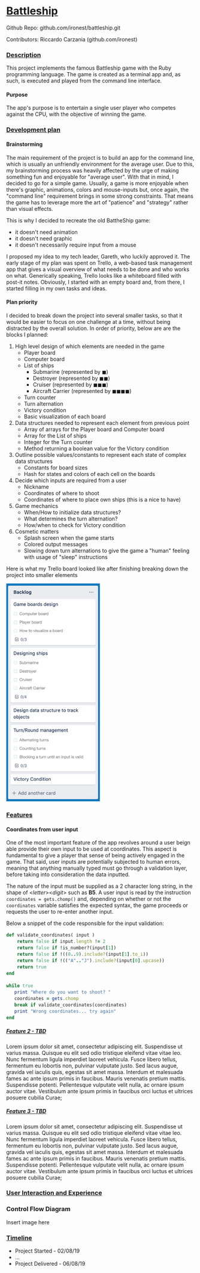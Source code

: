 # <u>Battleship</u> #

Github Repo: github.com/ironest/battleship.git

Contributors: Riccardo Carzania (github.com/ironest)

### <u>Description</u> ###

This project implements the famous Battleship game with the Ruby programming language. The game is created as a terminal app and, as such, is executed and played from the command line interface. 

#### Purpose ####

The app's purpose is to entertain a single user player who competes against the CPU, with the objective of winning the game.

### <u>Development plan</u> ###

#### Brainstorming ####

The main requirement of the project is to build an app for the command line, which is usually an unfriendly environment for the average user. Due to this, my brainstorming process was heavily affected by the urge of making something fun and enjoyable for "average user". With that in mind, I decided to go for a simple game.
Usually, a game is more enjoyable when there's graphic, animations, colors and mouse-inputs but, once again, the "command line" requirement brings in some strong constraints. That means the game has to leverage more the art of "patience" and "strategy" rather than visual effects.

This is why I decided to recreate the old BattheShip game:
 * it doesn't need animation
 * it doesn't need graphic
 * it doesn't necessarily require input from a mouse

I proposed my idea to my tech leader, Gareth, who luckily approved it.
The early stage of my plan was spent on Trello, a web-based task management app that gives a visual overview of what needs to be done and who works on what. Generically speaking, Trello looks like a whiteboard filled with post-it notes. Obviously, I started with an empty board and, from there, I started filling in my own tasks and ideas.

#### Plan priority ####

I decided to break down the project into several smaller tasks, so that it would be easier to focus on one challenge at a time, without being distracted by the overall solution. In order of priority, below are are the blocks I planned:

1. High level design of which elements are needed in the game
   * Player board
   * Computer board
   * List of ships
      * Submarine (represented by ◼)
      * Destroyer (represented by ◼◼)
      * Cruiser (represented by ◼◼◼)
      * Aircraft Carrier (represented by ◼◼◼◼)
   * Turn counter
   * Turn alternation
   * Victory condition
   * Basic visualization of each board
2. Data structures needed to represent each element from previous point
   * Array of arrays for the Player board and Computer board
   * Array for the List of ships
   * Integer for the Turn counter
   * Method returning a boolean value for the Victory condition
3. Outline possible values/constants to represent each state of complex data structures
   * Constants for board sizes
   * Hash for states and colors of each cell on the boards
4. Decide which inputs are required from a user
   * Nickname
   * Coordinates of where to shoot
   * Coordinates of where to place own ships (this is a nice to have)
5. Game mechanics
   * When/How to initialize data structures?
   * What determines the turn alternation?
   * How/when to check for Victory condition
6. Cosmetic matters
   * Splash screen when the game starts
   * Colored output messages
   * Slowing down turn alternations to give the game a "human" feeling with usage of "sleep" instructions

Here is what my Trello board looked like after finishing breaking down the project into smaller elements

<img src="docs/00_trello_backlog.png" alt="Backlog Github" width="250"/>

### <u>Features</u> ###

#### Coordinates from user input ####

One of the most important feature of the app revolves around a user beign able provide their own input to be used at coordinates. This aspect is fundamental to give a player that sense of being actively engaged in the game. That said, user inputs are potentially subjected to human errors, meaning that anything manually typed must go through a validation layer, before taking into consideration the data inputted.

The nature of the input must be supplied as a 2 character long string, in the shape of <*letter*><*digit*> such as **B5**.
A user input is read by the instruction `coordinates = gets.chomp()` and, depending on whether or not the `coordinates` variable satisfies the expected syntax, the game proceeds or requests the user to re-enter another input.

Below a snippet of the code responsible for the input validation:
```ruby
def validate_coordinates( input )
    return false if input.length != 2
    return false if !is_number?(input[1])
    return false if !((0..9).include?(input[1].to_i))
    return false if !(("A".."J").include?(input[0].upcase))
    return true
end

while true
   print "Where do you want to shoot? "
   coordinates = gets.chomp
   break if validate_coordinates(coordinates)
   print "Wrong coordinates... try again"
end
```

##### <u>Feature 2 - TBD</u>

Lorem ipsum dolor sit amet, consectetur adipiscing elit. Suspendisse ut varius massa. Quisque eu elit sed odio tristique eleifend vitae vitae leo. Nunc fermentum ligula imperdiet laoreet vehicula. Fusce libero tellus, fermentum eu lobortis non, pulvinar vulputate justo. Sed lacus augue, gravida vel iaculis quis, egestas sit amet massa. Interdum et malesuada fames ac ante ipsum primis in faucibus. Mauris venenatis pretium mattis. Suspendisse potenti. Pellentesque vulputate velit nulla, ac ornare ipsum auctor vitae. Vestibulum ante ipsum primis in faucibus orci luctus et ultrices posuere cubilia Curae;

##### <u>Feature 3 - TBD</u>

Lorem ipsum dolor sit amet, consectetur adipiscing elit. Suspendisse ut varius massa. Quisque eu elit sed odio tristique eleifend vitae vitae leo. Nunc fermentum ligula imperdiet laoreet vehicula. Fusce libero tellus, fermentum eu lobortis non, pulvinar vulputate justo. Sed lacus augue, gravida vel iaculis quis, egestas sit amet massa. Interdum et malesuada fames ac ante ipsum primis in faucibus. Mauris venenatis pretium mattis. Suspendisse potenti. Pellentesque vulputate velit nulla, ac ornare ipsum auctor vitae. Vestibulum ante ipsum primis in faucibus orci luctus et ultrices posuere cubilia Curae;

### <u>User Interaction and Experience</u>

### Control Flow Diagram

Insert image here

### <u>**Timeline**</u>

- Project Started - 02/08/19
- ...
- Project Delivered - 06/08/19

